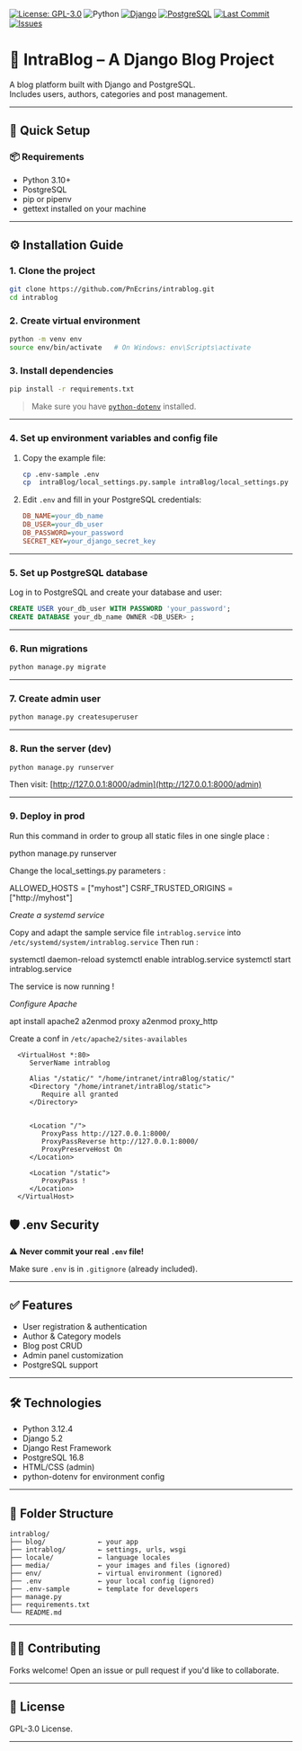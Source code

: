 [![License: GPL-3.0](https://img.shields.io/badge/License-GPLv3-blue.svg)](https://www.gnu.org/licenses/gpl-3.0)
![Python](https://img.shields.io/badge/Python-3.10%2B-blue.svg)
[![Django](https://img.shields.io/badge/Django-5.2-success)](https://www.djangoproject.com/)
[![PostgreSQL](https://img.shields.io/badge/PostgreSQL-16-blue)](https://www.postgresql.org/)
[![Last Commit](https://img.shields.io/github/last-commit/PnEcrins/intrablog)](https://github.com/PnEcrins/intrablog/commits/main)
[![Issues](https://img.shields.io/github/issues/PnEcrins/intrablog)](https://github.com/PnEcrins/intrablog/issues)

<!-- [![Build Status](https://img.shields.io/github/actions/workflow/status/PnEcrins/intrablog/django.yml?branch=main)](https://github.com/PnEcrins/intrablog/actions) -->

# 📝 IntraBlog – A Django Blog Project

A blog platform built with Django and PostgreSQL.  
Includes users, authors, categories and post management.

---

## 🚀 Quick Setup

### 📦 Requirements

- Python 3.10+
- PostgreSQL
- pip or pipenv
- gettext installed on your machine

---

## ⚙️ Installation Guide

### 1. Clone the project

```bash
git clone https://github.com/PnEcrins/intrablog.git
cd intrablog
```

### 2. Create virtual environment

```bash
python -m venv env
source env/bin/activate   # On Windows: env\Scripts\activate
```

### 3. Install dependencies

```bash
pip install -r requirements.txt
```

> Make sure you have [`python-dotenv`](https://pypi.org/project/python-dotenv/) installed.

---

### 4. Set up environment variables and config file

1. Copy the example file:

   ```bash
   cp .env-sample .env
   cp  intraBlog/local_settings.py.sample intraBlog/local_settings.py
   ```

2. Edit `.env` and fill in your PostgreSQL credentials:
   ```ini
   DB_NAME=your_db_name
   DB_USER=your_db_user
   DB_PASSWORD=your_password
   SECRET_KEY=your_django_secret_key
   ```

---

### 5. Set up PostgreSQL database

Log in to PostgreSQL and create your database and user:

```sql
CREATE USER your_db_user WITH PASSWORD 'your_password';
CREATE DATABASE your_db_name OWNER <DB_USER> ;
```

---

### 6. Run migrations

```bash
python manage.py migrate
```

---

### 7. Create admin user

```bash
python manage.py createsuperuser
```

---

### 8. Run the server (dev)

```bash
python manage.py runserver
```

Then visit: [http://127.0.0.1:8000/admin](http://127.0.0.1:8000/admin)

---

### 9. Deploy in prod

Run this command in order to group all static files in one single place :

   python manage.py runserver

Change the local_settings.py parameters :

   ALLOWED_HOSTS = ["myhost"]
   CSRF_TRUSTED_ORIGINS = ["http://myhost"]

*Create a systemd service*

Copy and adapt the sample service file `intrablog.service` into `/etc/systemd/system/intrablog.service`
Then run :

systemctl daemon-reload
systemctl enable intrablog.service
systemctl start intrablog.service

The service is now running !


*Configure Apache*

   apt install apache2
   a2enmod proxy
   a2enmod proxy_http

Create a conf in `/etc/apache2/sites-availables`


      <VirtualHost *:80>
         ServerName intrablog

         Alias "/static/" "/home/intranet/intraBlog/static/"
         <Directory "/home/intranet/intraBlog/static">
            Require all granted
         </Directory>


         <Location "/">
            ProxyPass http://127.0.0.1:8000/
            ProxyPassReverse http://127.0.0.1:8000/
            ProxyPreserveHost On
         </Location>

         <Location "/static">
            ProxyPass !
         </Location>
      </VirtualHost>



## 🛡 .env Security

⚠️ **Never commit your real `.env` file!**

Make sure `.env` is in `.gitignore` (already included).

---

## ✅ Features

- User registration & authentication
- Author & Category models
- Blog post CRUD
- Admin panel customization
- PostgreSQL support

---

## 🛠 Technologies

- Python 3.12.4
- Django 5.2
- Django Rest Framework
- PostgreSQL 16.8
- HTML/CSS (admin)
- python-dotenv for environment config

---

## 📁 Folder Structure

```
intrablog/
├── blog/             ← your app
├── intrablog/        ← settings, urls, wsgi
├── locale/           ← language locales
├── media/            ← your images and files (ignored)
├── env/              ← virtual environment (ignored)
├── .env              ← your local config (ignored)
├── .env-sample       ← template for developers
├── manage.py
├── requirements.txt
└── README.md
```

---

## 🧑‍💻 Contributing

Forks welcome! Open an issue or pull request if you'd like to collaborate.

---

## 📜 License

GPL-3.0 License.

---
